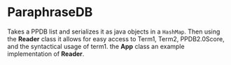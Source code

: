 # ParaphraseDB

Takes a PPDB list and serializes it as java objects in a `HashMap`. Then using the **Reader** class it allows for easy access to Term1, Term2, PPDB2.0Score, and the syntactical usage of term1. the **App** class an example implementation of **Reader**.
